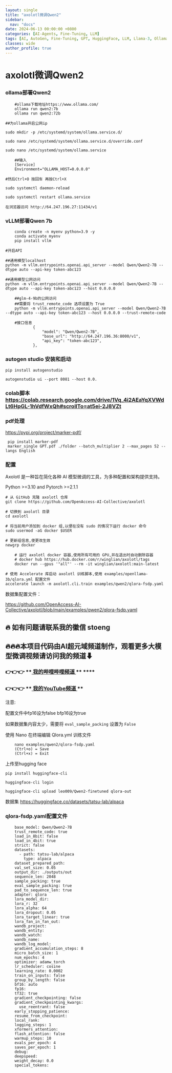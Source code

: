 ```yaml
---
layout: single
title: "axolotl微调Qwen2"
sidebar:
  nav: "docs"
date: 2024-06-13 00:00:00 +0800
categories: [AI-Agents, Fine-Tuning, LLM]
tags: [AI, AutoGen, Fine-Tuning, GPT, HuggingFace, LLM, Llama-3, Ollama, PyTorch, Qwen]
classes: wide
author_profile: true
---
```



#  axolotl微调Qwen2 

###  ollama部署Qwen2 
    
    
```
    #ollama下载地址https://www.ollama.com/
    ollama run qwen2:7b
    ollama run qwen2:72b
```
    
    ##为ollama开启公网ip
    
    sudo mkdir -p /etc/systemd/system/ollama.service.d/
    
    sudo nano /etc/systemd/system/ollama.service.d/override.conf
    
    sudo nano /etc/systemd/system/ollama.service
    
```
    ##输入
    [Service]
    Environment="OLLAMA_HOST=0.0.0.0"
```
    
    #然后Ctrl+O 按回车 再按Ctrl+X
    
    sudo systemctl daemon-reload
    
    sudo systemctl restart ollama.service
    
    在浏览器访问 http://64.247.196.27:11434/v1

###  vLLM部署Qwen 7b 
    
    
```
    conda create -n myenv python=3.9 -y
    conda activate myenv
    pip install vllm
```
    
    
    
    #开启API
    
    ##通用模型localhost
    python -m vllm.entrypoints.openai.api_server --model Qwen/Qwen2-7B --dtype auto --api-key token-abc123
    
    ##通用模型公网访问
    python -m vllm.entrypoints.openai.api_server --model Qwen/Qwen2-7B --dtype auto --api-key token-abc123 --host 0.0.0.0
    
```
    ##glm-4-9b的公网访问 
    ##需要将 trust_remote_code 选项设置为 True
    python -m vllm.entrypoints.openai.api_server --model Qwen/Qwen2-7B --dtype auto --api-key token-abc123 --host 0.0.0.0 --trust-remote-code
```
    
```
    #接口信息
            {
                "model": "Qwen/Qwen2-7B",
                "base_url": "http://64.247.196.36:8000/v1",
                "api_key": "token-abc123",
            },
```
    

###  autogen studio 安装和启动 
    
    
    pip install autogenstudio
    
    autogenstudio ui --port 8081 --host 0.0.

###  colab脚本 [ https://colab.research.google.com/drive/1Vq_4i2AEaYqXVWdLt6HpGL-1hVdfWxQh#scrollTo=at5ei-2J8VZt ](<https://colab.research.google.com/drive/1Vq_4i2AEaYqXVWdLt6HpGL-1hVdfWxQh#scrollTo=at5ei-2J8VZt>)

### 

###  pdf处理 

[ https://pypi.org/project/marker-pdf/ ](<https://pypi.org/project/marker-pdf/>)
    
    
     pip install marker-pdf 
     marker_single GPT.pdf ./folder --batch_multiplier 2 --max_pages 52 --langs English

###  配置 

Axolotl 是一种旨在简化各种 AI 模型微调的工具，为多种配置和架构提供支持。 

Python >=3.10 and Pytorch >=2.1.1 
    
    
    # 从 GitHub 克隆 axolotl 仓库
    git clone https://github.com/OpenAccess-AI-Collective/axolotl
    
    # 切换到 axolotl 目录
    cd axolotl
    
    # 将当前用户添加到 docker 组,以便在没有 sudo 的情况下运行 docker 命令
    sudo usermod -aG docker $USER
    
    # 更新组信息,使更改生效
    newgrp docker
    
```
    # 运行 axolotl docker 容器,使用所有可用的 GPU,并在退出时自动删除容器
    # docker hub https://hub.docker.com/r/winglian/axolotl/tags
    docker run --gpus '"all"' --rm -it winglian/axolotl:main-latest
```
    
    
    # 使用 Accelerate 库启动 axolotl 训练脚本,使用 examples/openllama-3b/qlora.yml 配置文件
    accelerate launch -m axolotl.cli.train examples/qwen2/qlora-fsdp.yaml

数据集配置文件：   
  


https://github.com/OpenAccess-AI-Collective/axolotl/blob/main/examples/qwen2/qlora-fsdp.yaml 

##  **🔥** 如有问题请联系我的徽信 stoeng 

##  **🔥🔥🔥本项目代码由AI超元域频道制作，观看更多大模型微调视频请访问我的频道⬇**

###  **👉👉👉** **[ 我的哔哩哔哩频道 ](<https://space.bilibili.com/3493277319825652>) ** ****

###  **👉👉👉** **[ 我的YouTube频道 ](<https://www.youtube.com/@AIsuperdomain>) **

注意: 

配置文件中fp16设为false bfp16设为true 

如果数据集内容太少，需要将 ` eval_sample_packing ` 设置为 ` False `

使用 Nano 在终端编辑 Qlora.yml 训练文件 
    
    
```
    nano examples/qwen2/qlora-fsdp.yaml
    (Ctrl+o) = Save
    (Ctrl+x) = Exit
```
    

上传至hugging face 
    
    
    pip install huggingface-cli
    
    huggingface-cli login
    
    huggingface-cli upload leo009/Qwen2-finetuned qlora-out
    

数据集 [ https://huggingface.co/datasets/tatsu-lab/alpaca ](<https://huggingface.co/datasets/tatsu-lab/alpaca>)

###  qlora-fsdp.yaml配置文件 
    
    
```
    base_model: Qwen/Qwen2-7B
    trust_remote_code: true
    load_in_8bit: false
    load_in_4bit: true
    strict: false
    datasets:
      - path: tatsu-lab/alpaca
        type: alpaca
    dataset_prepared_path:
    val_set_size: 0.05
    output_dir: ./outputs/out
    sequence_len: 2048
    sample_packing: true
    eval_sample_packing: true
    pad_to_sequence_len: true
    adapter: qlora
    lora_model_dir:
    lora_r: 32
    lora_alpha: 64
    lora_dropout: 0.05
    lora_target_linear: true
    lora_fan_in_fan_out:
    wandb_project:
    wandb_entity:
    wandb_watch:
    wandb_name:
    wandb_log_model:
    gradient_accumulation_steps: 8
    micro_batch_size: 1
    num_epochs: 4
    optimizer: adamw_torch
    lr_scheduler: cosine
    learning_rate: 0.0002
    train_on_inputs: false
    group_by_length: false
    bf16: auto
    fp16:
    tf32: true
    gradient_checkpointing: false
    gradient_checkpointing_kwargs:
      use_reentrant: false
    early_stopping_patience:
    resume_from_checkpoint:
    local_rank:
    logging_steps: 1
    xformers_attention:
    flash_attention: false
    warmup_steps: 10
    evals_per_epoch: 4
    saves_per_epoch: 1
    debug:
    deepspeed:
    weight_decay: 0.0
    special_tokens:
```
